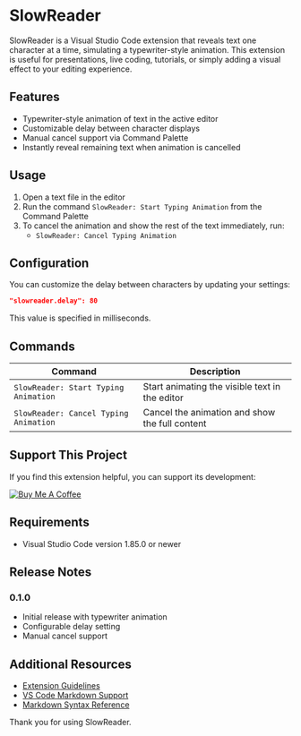 # SlowReader

SlowReader is a Visual Studio Code extension that reveals text one character at a time, simulating a typewriter-style animation. This extension is useful for presentations, live coding, tutorials, or simply adding a visual effect to your editing experience.

## Features

- Typewriter-style animation of text in the active editor
- Customizable delay between character displays
- Manual cancel support via Command Palette
- Instantly reveal remaining text when animation is cancelled

## Usage

1. Open a text file in the editor
2. Run the command `SlowReader: Start Typing Animation` from the Command Palette
3. To cancel the animation and show the rest of the text immediately, run:
   - `SlowReader: Cancel Typing Animation`

## Configuration

You can customize the delay between characters by updating your settings:

```json
"slowreader.delay": 80
```

This value is specified in milliseconds.

## Commands

| Command                                | Description                                      |
|----------------------------------------|--------------------------------------------------|
| `SlowReader: Start Typing Animation`   | Start animating the visible text in the editor   |
| `SlowReader: Cancel Typing Animation`  | Cancel the animation and show the full content   |

## Support This Project

If you find this extension helpful, you can support its development:

[![Buy Me A Coffee](https://img.shields.io/badge/-Buy%20me%20a%20coffee-yellow?style=for-the-badge&logo=buy-me-a-coffee&logoColor=white)](https://www.buymeacoffee.com/walkingshamrock)

## Requirements

- Visual Studio Code version 1.85.0 or newer

## Release Notes

### 0.1.0

- Initial release with typewriter animation
- Configurable delay setting
- Manual cancel support

## Additional Resources

- [Extension Guidelines](https://code.visualstudio.com/api/references/extension-guidelines)
- [VS Code Markdown Support](http://code.visualstudio.com/docs/languages/markdown)
- [Markdown Syntax Reference](https://help.github.com/articles/markdown-basics/)

Thank you for using SlowReader.
